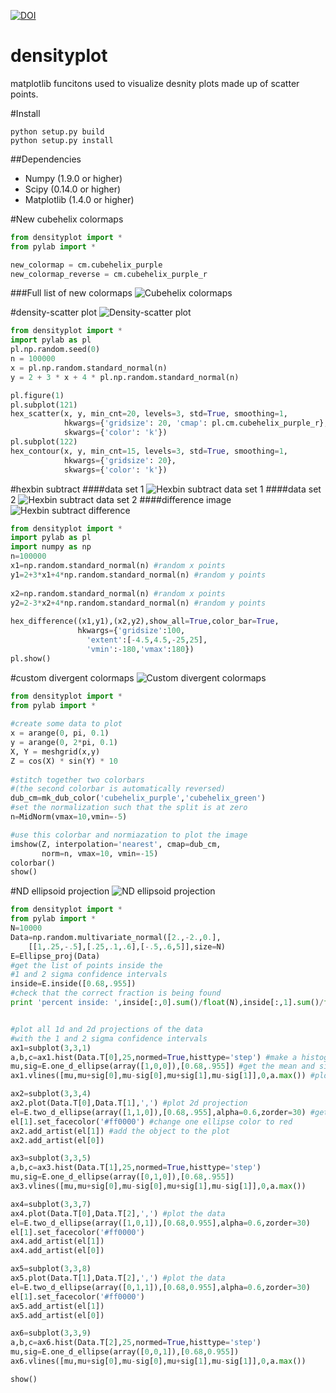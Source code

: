 [![DOI](https://zenodo.org/badge/8261/CKrawczyk/densityplot.svg)](http://dx.doi.org/10.5281/zenodo.13361)


densityplot
===========

matplotlib funcitons used to visualize desnity plots made up of
scatter points.

#Install
```
python setup.py build
python setup.py install
```

##Dependencies
+ Numpy (1.9.0 or higher)
+ Scipy (0.14.0 or higher)
+ Matplotlib (1.4.0 or higher)

#New cubehelix colormaps
```python
from densityplot import *
from pylab import *

new_colormap = cm.cubehelix_purple
new_colormap_reverse = cm.cubehelix_purple_r
```

###Full list of new colormaps
![Cubehelix colormaps](./examples/cubehelix_colormaps.png)

#density-scatter plot
![Density-scatter plot](./examples/density_scatter.png)
```python
from densityplot import *
import pylab as pl
pl.np.random.seed(0)
n = 100000
x = pl.np.random.standard_normal(n)
y = 2 + 3 * x + 4 * pl.np.random.standard_normal(n)

pl.figure(1)
pl.subplot(121)
hex_scatter(x, y, min_cnt=20, levels=3, std=True, smoothing=1,
            hkwargs={'gridsize': 20, 'cmap': pl.cm.cubehelix_purple_r}, 
            skwargs={'color': 'k'})
pl.subplot(122)
hex_contour(x, y, min_cnt=15, levels=3, std=True, smoothing=1,
            hkwargs={'gridsize': 20}, 
            skwargs={'color': 'k'})
```

#hexbin subtract
####data set 1
![Hexbin subtract data set 1](./examples/hex_bin_subtract_2.png)
####data set 2
![Hexbin subtract data set 2](./examples/hex_bin_subtract_3.png)
####difference image
![Hexbin subtract difference](./examples/hex_bin_subtract_1.png)
```python
from densityplot import *
import pylab as pl
import numpy as np
n=100000
x1=np.random.standard_normal(n) #random x points
y1=2+3*x1+4*np.random.standard_normal(n) #random y points
    
x2=np.random.standard_normal(n) #random x points
y2=2-3*x2+4*np.random.standard_normal(n) #random y points
    
hex_difference((x1,y1),(x2,y2),show_all=True,color_bar=True,
               hkwargs={'gridsize':100,
                 'extent':[-4.5,4.5,-25,25],
                 'vmin':-180,'vmax':180})
pl.show()
```

#custom divergent colormaps
![Custom divergent colormaps](./examples/divergent_colormap.png)
```python
from densityplot import *
from pylab import *
 
#create some data to plot
x = arange(0, pi, 0.1)
y = arange(0, 2*pi, 0.1)
X, Y = meshgrid(x,y)
Z = cos(X) * sin(Y) * 10
    
#stitch together two colorbars
#(the second colorbar is automatically reversed)
dub_cm=mk_dub_color('cubehelix_purple','cubehelix_green')
#set the normalization such that the split is at zero
n=MidNorm(vmax=10,vmin=-5)

#use this colorbar and normiazation to plot the image
imshow(Z, interpolation='nearest', cmap=dub_cm, 
       norm=n, vmax=10, vmin=-15)
colorbar()
show()
```

#ND ellipsoid projection
![ND ellipsoid projection](./examples/ND_ellipsoid_projection.png)
```python
from densityplot import *
from pylab import * 
N=10000 
Data=np.random.multivariate_normal([2.,-2.,0.],
    [[1,.25,-.5],[.25,.1,.6],[-.5,.6,5]],size=N)
E=Ellipse_proj(Data)
#get the list of points inside the 
#1 and 2 sigma confidence intervals
inside=E.inside([0.68,.955]) 
#check that the correct fraction is being found
print 'percent inside: ',inside[:,0].sum()/float(N),inside[:,1].sum()/float(N) 


#plot all 1d and 2d projections of the data
#with the 1 and 2 sigma confidence intervals
ax1=subplot(3,3,1)
a,b,c=ax1.hist(Data.T[0],25,normed=True,histtype='step') #make a histogram
mu,sig=E.one_d_ellipse(array([1,0,0]),[0.68,.955]) #get the mean and sigma points
ax1.vlines([mu,mu+sig[0],mu-sig[0],mu+sig[1],mu-sig[1]],0,a.max()) #plot the mean and confidence intervals as virtical lines

ax2=subplot(3,3,4)
ax2.plot(Data.T[0],Data.T[1],',') #plot 2d projection
el=E.two_d_ellipse(array([1,1,0]),[0.68,.955],alpha=0.6,zorder=30) #get the matplotlib Ellipse objects for the 1 and 2 sigma levels
el[1].set_facecolor('#ff0000') #change one ellipse color to red
ax2.add_artist(el[1]) #add the object to the plot
ax2.add_artist(el[0])

ax3=subplot(3,3,5)
a,b,c=ax3.hist(Data.T[1],25,normed=True,histtype='step')
mu,sig=E.one_d_ellipse(array([0,1,0]),[0.68,.955])
ax3.vlines([mu,mu+sig[0],mu-sig[0],mu+sig[1],mu-sig[1]],0,a.max())

ax4=subplot(3,3,7)
ax4.plot(Data.T[0],Data.T[2],',') #plot the data
el=E.two_d_ellipse(array([1,0,1]),[0.68,0.955],alpha=0.6,zorder=30)
el[1].set_facecolor('#ff0000')
ax4.add_artist(el[1])
ax4.add_artist(el[0])

ax5=subplot(3,3,8)
ax5.plot(Data.T[1],Data.T[2],',') #plot the data
el=E.two_d_ellipse(array([0,1,1]),[0.68,0.955],alpha=0.6,zorder=30)
el[1].set_facecolor('#ff0000')
ax5.add_artist(el[1])
ax5.add_artist(el[0])

ax6=subplot(3,3,9)
a,b,c=ax6.hist(Data.T[2],25,normed=True,histtype='step')
mu,sig=E.one_d_ellipse(array([0,0,1]),[0.68,0.955])
ax6.vlines([mu,mu+sig[0],mu-sig[0],mu+sig[1],mu-sig[1]],0,a.max())

show()
```
